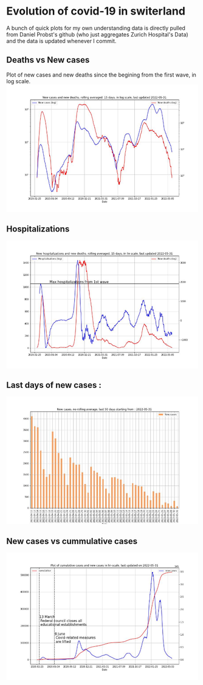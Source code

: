 # Evolution of covid-19 in switerland

A bunch of quick plots for my own understanding data is directly pulled from Daniel Probst's github (who just aggregates Zurich Hospital's Data) and the data is updated whenever I commit.

## Deaths vs New cases
Plot of new cases and new deaths since the begining from the first wave, in log scale.
![deaths_log](cases_deaths_log.jpg)

## Hospitalizations
![hosp_deaths](hosp_deaths.jpg)

## Last days of new cases :

![](cases_15.jpg)

## New cases vs cummulative cases

![annotated](annotated.jpg)
